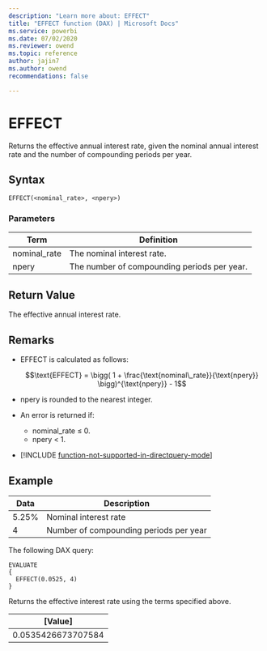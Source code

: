 ```yaml
---
description: "Learn more about: EFFECT"
title: "EFFECT function (DAX) | Microsoft Docs"
ms.service: powerbi
ms.date: 07/02/2020
ms.reviewer: owend
ms.topic: reference
author: jajin7
ms.author: owend 
recommendations: false

---
```


# EFFECT

Returns the effective annual interest rate, given the nominal annual interest rate and the number of compounding periods per year.

## Syntax

```dax
EFFECT(<nominal_rate>, <npery>)
```

### Parameters

|Term|Definition|  
|--------|--------------|  
|nominal_rate|The nominal interest rate.|
|npery|The number of compounding periods per year.|

## Return Value

The effective annual interest rate.

## Remarks

- EFFECT is calculated as follows:

    $$\text{EFFECT} = \bigg( 1 + \frac{\text{nominal\_rate}}{\text{npery}} \bigg)^{\text{npery}} - 1$$

- npery is rounded to the nearest integer.

- An error is returned if:
  - nominal_rate ≤ 0.
  - npery < 1.

- [!INCLUDE [function-not-supported-in-directquery-mode](includes/function-not-supported-in-directquery-mode.md)]

## Example

| **Data** | **Description**                        |
| -------- | -------------------------------------- |
| 5.25%    | Nominal interest rate                  |
| 4        | Number of compounding periods per year |

The following DAX query:

```dax
EVALUATE
{
  EFFECT(0.0525, 4)
}
```

Returns the effective interest rate using the terms specified above.

| **[Value]**      |
| ------------------ |
| 0.0535426673707584 |
